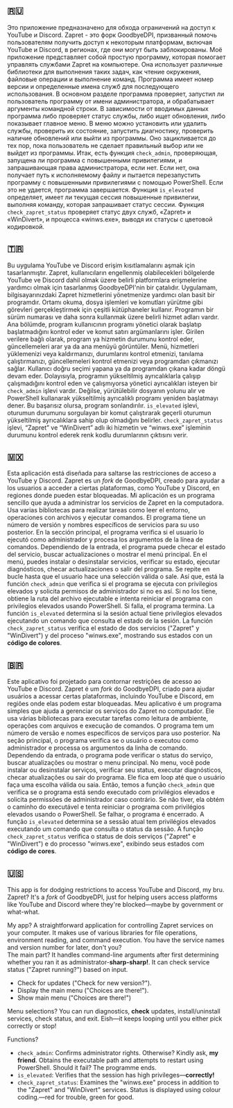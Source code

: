 ## 🇷🇺
Это приложение предназначено для обхода ограничений на доступ к YouTube и Discord. Zapret - это форк GoodbyeDPI, призванный помочь пользователям получить доступ к некоторым платформам, включая YouTube и Discord, в регионах, где они могут быть заблокированы. Моё приложение представляет собой простую программу, которая помогает управлять службами Zapret на компьютере. Она использует различные библиотеки для выполнения таких задач, как чтение окружения, файловые операции и выполнение команд. Программа имеет номер версии и определенные имена служб для последующего использования. В основном разделе программа проверяет, запустил ли пользователь программу от имени администратора, и обрабатывает аргументы командной строки. В зависимости от вводимых данных программа либо проверяет статус службы, либо ищет обновления, либо показывает главное меню. В меню можно установить или удалить службы, проверить их состояние, запустить диагностику, проверить наличие обновлений или выйти из программы. Оно зацикливается до тех пор, пока пользователь не сделает правильный выбор или не выйдет из программы. Итак, есть функция `check_admin`, проверяющая, запущена ли программа с повышенными привилегиями, и запрашивающая права администратора, если нет. Если нет, она получает путь к исполняемому файлу и пытается перезапустить программу с повышенными привилегиями с помощью PowerShell. Если это не удается, программа завершается. Функция `is_elevated` определяет, имеет ли текущая сессия повышенные привилегии, выполняя команду, которая запрашивает статус сессии. Функция `check_zapret_status` проверяет статус двух служб, «Zapret» и «WinDivert», и процесса «winws.exe», выводя их статусы с цветовой кодировкой.

## 🇹🇷
Bu uygulama YouTube ve Discord erişim kısıtlamalarını aşmak için tasarlanmıştır. Zapret, kullanıcıların engellenmiş olabilecekleri bölgelerde YouTube ve Discord dahil olmak üzere belirli platformlara erişmelerine yardımcı olmak için tasarlanmış GoodbyeDPI'nin bir çatalıdır. Uygulamam, bilgisayarınızdaki Zapret hizmetlerini yönetmenize yardımcı olan basit bir programdır. Ortamı okuma, dosya işlemleri ve komutları yürütme gibi görevleri gerçekleştirmek için çeşitli kütüphaneler kullanır. Programın bir sürüm numarası ve daha sonra kullanmak üzere belirli hizmet adları vardır. Ana bölümde, program kullanıcının programı yönetici olarak başlatıp başlatmadığını kontrol eder ve komut satırı argümanlarını işler. Girilen verilere bağlı olarak, program ya hizmetin durumunu kontrol eder, güncellemeleri arar ya da ana menüyü görüntüler. Menü, hizmetleri yüklemenizi veya kaldırmanızı, durumlarını kontrol etmenizi, tanılama çalıştırmanızı, güncellemeleri kontrol etmenizi veya programdan çıkmanızı sağlar. Kullanıcı doğru seçimi yapana ya da programdan çıkana kadar döngü devam eder. Dolayısıyla, programın yükseltilmiş ayrıcalıklarla çalışıp çalışmadığını kontrol eden ve çalışmıyorsa yönetici ayrıcalıkları isteyen bir `check_admin` işlevi vardır. Değilse, yürütülebilir dosyanın yolunu alır ve PowerShell kullanarak yükseltilmiş ayrıcalıklı programı yeniden başlatmayı dener. Bu başarısız olursa, program sonlandırılır. `is_elevated` işlevi, oturumun durumunu sorgulayan bir komut çalıştırarak geçerli oturumun yükseltilmiş ayrıcalıklara sahip olup olmadığını belirler. `check_zapret_status` işlevi, “Zapret” ve “WinDivert” adlı iki hizmetin ve “winws.exe” işleminin durumunu kontrol ederek renk kodlu durumlarının çıktısını verir. 

## 🇲🇽
Esta aplicación está diseñada para saltarse las restricciones de acceso a YouTube y Discord. Zapret es un *fork* de GoodbyeDPI, creado para ayudar a los usuarios a acceder a ciertas plataformas, como YouTube y Discord, en regiones donde pueden estar bloqueadas. Mi aplicación es un programa sencillo que ayuda a administrar los servicios de Zapret en la computadora. Usa varias bibliotecas para realizar tareas como leer el entorno, operaciones con archivos y ejecutar comandos. El programa tiene un número de versión y nombres específicos de servicios para su uso posterior. En la sección principal, el programa verifica si el usuario lo ejecutó como administrador y procesa los argumentos de la línea de comandos. Dependiendo de la entrada, el programa puede checar el estado del servicio, buscar actualizaciones o mostrar el menú principal. En el menú, puedes instalar o desinstalar servicios, verificar su estado, ejecutar diagnósticos, checar actualizaciones o salir del programa. Se repite en bucle hasta que el usuario hace una selección válida o sale. Así que, está la función `check_admin` que verifica si el programa se ejecuta con privilegios elevados y solicita permisos de administrador si no es así. Si no los tiene, obtiene la ruta del archivo ejecutable e intenta reiniciar el programa con privilegios elevados usando PowerShell. Si falla, el programa termina. La función `is_elevated` determina si la sesión actual tiene privilegios elevados ejecutando un comando que consulta el estado de la sesión. La función `check_zapret_status` verifica el estado de dos servicios ("Zapret" y "WinDivert") y del proceso "winws.exe", mostrando sus estados con un **código de colores**.

## 🇧🇷
Este aplicativo foi projetado para contornar restrições de acesso ao YouTube e Discord. Zapret é um *fork* do GoodbyeDPI, criado para ajudar usuários a acessar certas plataformas, incluindo YouTube e Discord, em regiões onde elas podem estar bloqueadas. Meu aplicativo é um programa simples que ajuda a gerenciar os serviços do Zapret no computador. Ele usa várias bibliotecas para executar tarefas como leitura de ambiente, operações com arquivos e execução de comandos. O programa tem um número de versão e nomes específicos de serviços para uso posterior. Na seção principal, o programa verifica se o usuário o executou como administrador e processa os argumentos da linha de comando. Dependendo da entrada, o programa pode verificar o status do serviço, buscar atualizações ou mostrar o menu principal. No menu, você pode instalar ou desinstalar serviços, verificar seu status, executar diagnósticos, checar atualizações ou sair do programa. Ele fica em loop até que o usuário faça uma escolha válida ou saia. Então, temos a função `check_admin` que verifica se o programa está sendo executado com privilégios elevados e solicita permissões de administrador caso contrário. Se não tiver, ela obtém o caminho do executável e tenta reiniciar o programa com privilégios elevados usando o PowerShell. Se falhar, o programa é encerrado. A função `is_elevated` determina se a sessão atual tem privilégios elevados executando um comando que consulta o status da sessão. A função `check_zapret_status` verifica o status de dois serviços ("Zapret" e "WinDivert") e do processo "winws.exe", exibindo seus estados com **código de cores**.

## 🇺🇸
This app is for dodging restrictions to access YouTube and Discord, my bru. Zapret? It's a *fork* of GoodbyeDPI, just for helping users access platforms like YouTube and Discord where they're blocked—maybe by government or what-what.  
 
My app? A straightforward application for controlling Zapret services on your computer. It makes use of various libraries for file operations, environment reading, and command execution. You have the service names and version number for later, don't you?   
The main part? It handles command-line arguments after first determining whether you ran it as administrator-**sharp-sharp!**. It can check service status ("Zapret running?") based on input.  
- Check for updates ("Check for new version?").  
- Display the main menu ("Choices are there!").  
- Show main menu ("Choices are there!")

Menu selections? You can run diagnostics, **check** updates, install/uninstall services, check status, and exit. Eish—it keeps looping until you either pick correctly or stop!  
 
Functions?  
- `check_admin`: Confirms administrator rights. Otherwise? Kindly ask, **my friend**. Obtains the executable path and attempts to restart using PowerShell. Should it fail?  The programme ends.  
- `is_elevated`: Verifies that the session has high privileges—**correctly!**  
- `check_zapret_status`: Examines the "winws.exe" process in addition to the "Zapret" and "WinDivert" services. Status is displayed using colour coding.—red for trouble, green for good.
